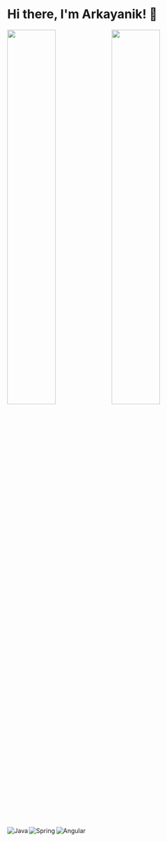 # Hi there, I'm Arkayanik!  👋

<img align="left" width="47%" src="https://github-readme-stats.vercel.app/api?username=Arkayanik&show_icons=true&theme=radical" />
<img width="47%" src="https://github-readme-stats.vercel.app/api/top-langs/?username=Arkayanik&layout=compact" />

<img align="left" alt="Java"  src="https://img.shields.io/badge/java-%23ED8B00.svg?style=for-the-badge&logo=java&logoColor=white" />
<img align="left" alt="Spring"  src="https://img.shields.io/badge/Spring_Boot-F2F4F9?style=for-the-badge&logo=spring-boot" />
<img alt="Angular" src="https://img.shields.io/badge/angular-%23DD0031.svg?style=for-the-badge&logo=angular&logoColor=white" />
